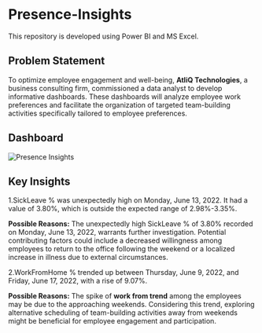 # Presence-Insights
This repository is developed using Power BI and MS Excel.

## Problem Statement
To optimize employee engagement and well-being, **AtliQ Technologies**, a business consulting firm, commissioned a data analyst to develop informative dashboards. These dashboards will analyze employee work preferences and facilitate the organization of targeted team-building activities specifically tailored to employee preferences.

## Dashboard
![Presence Insights](https://github.com/Hansaraj09/Presence-Insights/assets/93324559/b6a4b66d-9d2f-4b1f-9a1d-ac4d7ad26a5a)

## Key Insights
1.SickLeave % was unexpectedly high on Monday, June 13, 2022. It had a value of 3.80%, which is outside the expected range of 2.98%-3.35%.

**Possible Reasons:** The unexpectedly high SickLeave % of 3.80% recorded on Monday, June 13, 2022, warrants further investigation. Potential contributing factors could include a decreased willingness among employees to return to the office following the weekend or a localized increase in illness due to external circumstances.

2.WorkFromHome % trended up between Thursday, June 9, 2022, and Friday, June 17, 2022, with a rise of 9.07%.

**Possible Reasons:** The spike of **work from trend** among the employees may be due to the approaching weekends. Considering this trend, exploring alternative scheduling of team-building activities away from weekends might be beneficial for employee engagement and participation.

